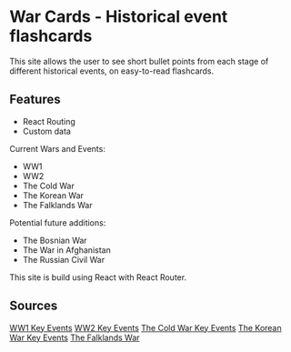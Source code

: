 # War Cards - Historical event flashcards

This site allows the user to see short bullet points from each stage of different historical events, on easy-to-read flashcards.

## Features

- React Routing
- Custom data

Current Wars and Events:

- WW1
- WW2
- The Cold War
- The Korean War
- The Falklands War

Potential future additions:

- The Bosnian War
- The War in Afghanistan
- The Russian Civil War

This site is build using React with React Router.

## Sources

[WW1 Key Events](https://www.loc.gov/collections/stars-and-stripes/articles-and-essays/a-world-at-war/timeline-1914-1921/)
[WW2 Key Events](http://www.bbc.co.uk/history/worldwars/wwtwo/ww2_summary_01.shtml)
[The Cold War Key Events](http://www.datesandevents.org/events-timelines/03-cold-war-timeline.htm)
[The Korean War Key Events](http://faculty.polytechnic.org/gfeldmeth/chart.korea.html)
[The Falklands War](https://www.softschools.com/timelines/falklands_war_timeline/413/)
